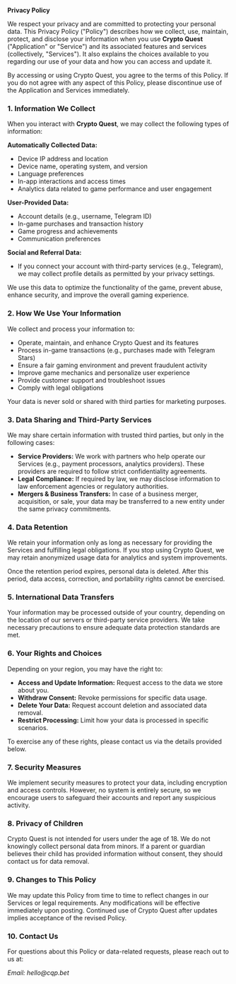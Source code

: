 **Privacy Policy**

We respect your privacy and are committed to protecting your personal data. This Privacy Policy ("Policy") describes how we collect, use, maintain, protect, and disclose your information when you use **Crypto Quest** ("Application" or "Service") and its associated features and services (collectively, "Services"). It also explains the choices available to you regarding our use of your data and how you can access and update it.

By accessing or using Crypto Quest, you agree to the terms of this Policy. If you do not agree with any aspect of this Policy, please discontinue use of the Application and Services immediately.


### **1. Information We Collect**
When you interact with **Crypto Quest**, we may collect the following types of information:

**Automatically Collected Data:**  
- Device IP address and location
- Device name, operating system, and version
- Language preferences
- In-app interactions and access times
- Analytics data related to game performance and user engagement

**User-Provided Data:**  
- Account details (e.g., username, Telegram ID)
- In-game purchases and transaction history
- Game progress and achievements
- Communication preferences

**Social and Referral Data:**  
- If you connect your account with third-party services (e.g., Telegram), we may collect profile details as permitted by your privacy settings.

We use this data to optimize the functionality of the game, prevent abuse, enhance security, and improve the overall gaming experience.


### **2. How We Use Your Information**
We collect and process your information to:
- Operate, maintain, and enhance Crypto Quest and its features
- Process in-game transactions (e.g., purchases made with Telegram Stars)
- Ensure a fair gaming environment and prevent fraudulent activity
- Improve game mechanics and personalize user experience
- Provide customer support and troubleshoot issues
- Comply with legal obligations

Your data is never sold or shared with third parties for marketing purposes.


### **3. Data Sharing and Third-Party Services**
We may share certain information with trusted third parties, but only in the following cases:

- **Service Providers:** We work with partners who help operate our Services (e.g., payment processors, analytics providers). These providers are required to follow strict confidentiality agreements.
- **Legal Compliance:** If required by law, we may disclose information to law enforcement agencies or regulatory authorities.
- **Mergers & Business Transfers:** In case of a business merger, acquisition, or sale, your data may be transferred to a new entity under the same privacy commitments.


### **4. Data Retention**
We retain your information only as long as necessary for providing the Services and fulfilling legal obligations. If you stop using Crypto Quest, we may retain anonymized usage data for analytics and system improvements.

Once the retention period expires, personal data is deleted. After this period, data access, correction, and portability rights cannot be exercised.


### **5. International Data Transfers**
Your information may be processed outside of your country, depending on the location of our servers or third-party service providers. We take necessary precautions to ensure adequate data protection standards are met.


### **6. Your Rights and Choices**
Depending on your region, you may have the right to:
- **Access and Update Information:** Request access to the data we store about you.
- **Withdraw Consent:** Revoke permissions for specific data usage.
- **Delete Your Data:** Request account deletion and associated data removal.
- **Restrict Processing:** Limit how your data is processed in specific scenarios.

To exercise any of these rights, please contact us via the details provided below.


### **7. Security Measures**
We implement security measures to protect your data, including encryption and access controls. However, no system is entirely secure, so we encourage users to safeguard their accounts and report any suspicious activity.


### **8. Privacy of Children**
Crypto Quest is not intended for users under the age of 18. We do not knowingly collect personal data from minors. If a parent or guardian believes their child has provided information without consent, they should contact us for data removal.


### **9. Changes to This Policy**
We may update this Policy from time to time to reflect changes in our Services or legal requirements. Any modifications will be effective immediately upon posting. Continued use of Crypto Quest after updates implies acceptance of the revised Policy.


### **10. Contact Us**
For questions about this Policy or data-related requests, please reach out to us at:

_Email: hello@cqp.bet_

